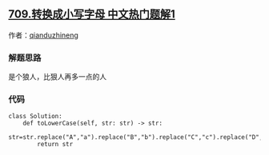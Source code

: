 ## [709.转换成小写字母 中文热门题解1](https://leetcode.cn/problems/to-lower-case/solutions/100000/zhen-gao-ji-fang-fa-bu-jiu-26ge-zi-mu-ma-ai-ge-ti-)

作者：[qianduzhineng](https://leetcode.cn/u/qianduzhineng)
### 解题思路
是个狼人，比狠人再多一点的人

### 代码

```python3
class Solution:
    def toLowerCase(self, str: str) -> str:
        str=str.replace("A","a").replace("B","b").replace("C","c").replace("D","d").replace("E","e").replace("F","f").replace("G","g").replace("H","h").replace("I","i").replace("J","j").replace("K","k").replace("L","l").replace("M","m").replace("N","n").replace("O","o").replace("P","p").replace("Q","q").replace("R","r").replace("S","s").replace("T","t").replace("U","u").replace("V","v").replace("W","w").replace("X","x").replace("Y","y").replace("Z","z")
        return str
```